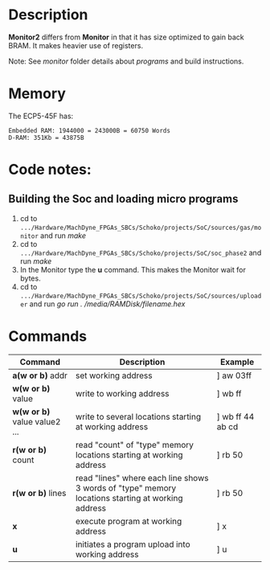 # Description
**Monitor2** differs from **Monitor** in that it has size optimized to gain back BRAM. It makes heavier use of registers.

Note: See *monitor* folder details about *programs* and build instructions.

# Memory
The ECP5-45F has:
```
Embedded RAM: 1944000 = 243000B = 60750 Words
D-RAM: 351Kb = 43875B
```
# Code notes:


## Building the Soc and loading micro programs
1) cd to ```.../Hardware/MachDyne_FPGAs_SBCs/Schoko/projects/SoC/sources/gas/monitor``` and run *make*
2) cd to ```.../Hardware/MachDyne_FPGAs_SBCs/Schoko/projects/SoC/soc_phase2``` and run *make*
3) In the Monitor type the **u** command. This makes the Monitor wait for bytes.
4) cd to ```.../Hardware/MachDyne_FPGAs_SBCs/Schoko/projects/SoC/sources/uploader``` and run *go run . /media/RAMDisk/filename.hex*


# Commands
| Command | Description            | Example  |
|   ---   |   ---                  |  ---     |
| **a(w or b)** addr      | set working address | ] aw 03ff |
| **w(w or b)** value      | write to working address | ] wb ff |
| **w(w or b)** value value2 ...      | write to several locations starting at working address | ] wb ff 44 ab cd |
| **r(w or b)** count      | read "count" of "type" memory locations starting at working address | ] rb 50 |
| **r(w or b)** lines      | read "lines" where each line shows 3 words of "type" memory locations starting at working address | ] rb 50 |
| **x**       | execute program at working address | ] x |
| **u**       | initiates a program upload into working address | ] u |


